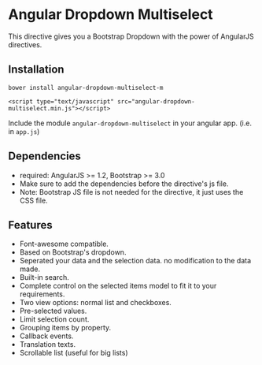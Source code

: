 # Angular Dropdown Multiselect
This directive gives you a Bootstrap Dropdown with the power of AngularJS directives.

## Installation
```
bower install angular-dropdown-multiselect-m
```
```
<script type="text/javascript" src="angular-dropdown-multiselect.min.js"></script>
```
Include the module `angular-dropdown-multiselect` in your angular app. (i.e. in `app.js`)


## Dependencies
- required: AngularJS >= 1.2, Bootstrap >= 3.0
- Make sure to add the dependencies before the directive's js file.
- Note: Bootstrap JS file is not needed for the directive, it just uses the CSS file.

## Features
- Font-awesome compatible.
- Based on Bootstrap's dropdown.
- Seperated your data and the selection data. no modification to the data made.
- Built-in search.
- Complete control on the selected items model to fit it to your requirements.
- Two view options: normal list and checkboxes.
- Pre-selected values.
- Limit selection count.
- Grouping items by property.
- Callback events.
- Translation texts.
- Scrollable list (useful for big lists)
